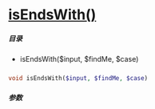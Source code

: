 [isEndsWith()](http://twinh.github.com/widget/api/isEndsWith)
=============================================================



##### 目录
* isEndsWith($input, $findMe, $case)

### 
```php
void isEndsWith($input, $findMe, $case)
```

##### 参数

